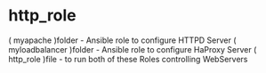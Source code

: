 # http_role

( myapache )folder - Ansible role to configure HTTPD Server
( myloadbalancer )folder - Ansible role to configure HaProxy Server
( http_role )file - to run both of these Roles controlling WebServers
